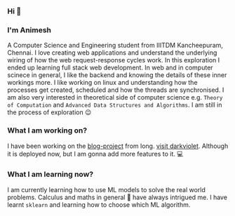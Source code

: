 ### Hi 👋
### I'm Animesh

A Computer Science and Engineering student from IIITDM Kancheepuram, Chennai. I love creating web applications and understand the underlying wiring of how the web request-response cycles work. In this exploration I ended up learning full stack web development. In web and in computer scinece in general, I like the backend and knowing the details of these inner workings more. I like working on linux and understanding how the processes get created, scheduled and how the threads are synchronised. I am also very interested in theoretical side of computer science e.g. `Theory of Computation` and `Advanced Data Structures and Algorithms`. I am still in the process of exploration 😉

### What I am working on?
I have been working on the [blog-project](https://github.com/Animesh241100/blog-project) from long. [visit darkviolet](http://darkviolet.pythonanywhere.com/). Although it is deployed now, but I am gonna add more features to it. 💻

### What I am learning now?
I am currently learning how to use ML models to solve the real world problems. Calculus and maths in general 📖 have always intrigued me. I have learnt `sklearn` and learning how to choose which ML algorithm.


